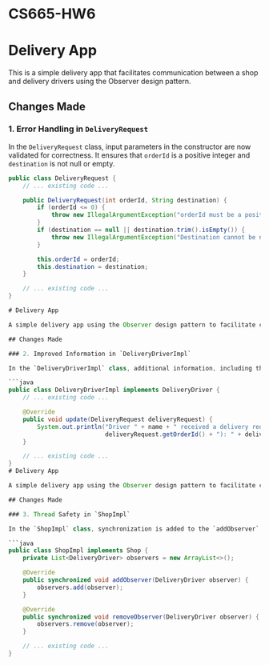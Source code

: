 # CS665-HW6
# Delivery App

This is a simple delivery app that facilitates communication between a shop and delivery drivers using the Observer design pattern.

## Changes Made

### 1. Error Handling in `DeliveryRequest`

In the `DeliveryRequest` class, input parameters in the constructor are now validated for correctness. It ensures that `orderId` is a positive integer and `destination` is not null or empty.

```java
public class DeliveryRequest {
    // ... existing code ...

    public DeliveryRequest(int orderId, String destination) {
        if (orderId <= 0) {
            throw new IllegalArgumentException("orderId must be a positive integer");
        }
        if (destination == null || destination.trim().isEmpty()) {
            throw new IllegalArgumentException("Destination cannot be null or empty");
        }

        this.orderId = orderId;
        this.destination = destination;
    }

    // ... existing code ...
}

# Delivery App

A simple delivery app using the Observer design pattern to facilitate communication between a shop and delivery drivers.

## Changes Made

### 2. Improved Information in `DeliveryDriverImpl`

In the `DeliveryDriverImpl` class, additional information, including the order ID, is now included when a driver receives a delivery request.

```java
public class DeliveryDriverImpl implements DeliveryDriver {
    // ... existing code ...

    @Override
    public void update(DeliveryRequest deliveryRequest) {
        System.out.println("Driver " + name + " received a delivery request (Order ID: " + 
                           deliveryRequest.getOrderId() + "): " + deliveryRequest);
    }

    // ... existing code ...
}
# Delivery App

A simple delivery app using the Observer design pattern to facilitate communication between a shop and delivery drivers.

## Changes Made

### 3. Thread Safety in `ShopImpl`

In the `ShopImpl` class, synchronization is added to the `addObserver` and `removeObserver` methods to ensure thread safety.

```java
public class ShopImpl implements Shop {
    private List<DeliveryDriver> observers = new ArrayList<>();

    @Override
    public synchronized void addObserver(DeliveryDriver observer) {
        observers.add(observer);
    }

    @Override
    public synchronized void removeObserver(DeliveryDriver observer) {
        observers.remove(observer);
    }

    // ... existing code ...
}


